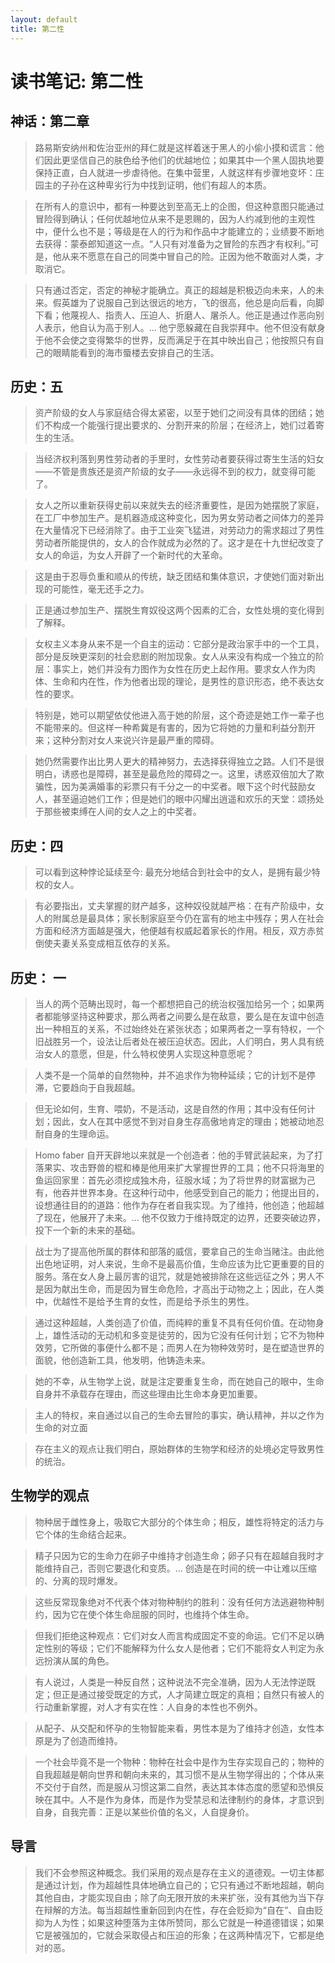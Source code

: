 ```yaml
---
layout: default
title: 第二性
---
```


# 读书笔记: 第二性


## 神话：第二章

> 路易斯安纳州和佐治亚州的拜仁就是这样着迷于黑人的小偷小摸和谎言：他们因此更坚信自己的肤色给予他们的优越地位；如果其中一个黑人固执地要保持正直，白人就进一步虐待他。在集中营里，人就这样有步骤地变坏：庄园主的子孙在这种卑劣行为中找到证明，他们有超人的本质。
>



> 在所有人的意识中，都有一种要达到至高无上的企图，但这种意图只能通过冒险得到确认；任何优越地位从来不是恩赐的，因为人约减到他的主观性中，便什么也不是；等级是在人的行为和作品中才能建立的；业绩要不断地去获得：蒙泰郎知道这一点。“人只有对准备为之冒险的东西才有权利。”可是，他从来不愿意在自己的同类中冒自己的险。正因为他不敢面对人类，才取消它。
>



> 只有通过否定，否定的神秘才能确立。真正的超越是积极迈向未来，人的未来。假英雄为了说服自己到达很远的地方，飞的很高，他总是向后看，向脚下看；他蔑视人、指责人、压迫人、折磨人、屠杀人。他正是通过作恶向别人表示，他自认为高于别人。... 他宁愿躲藏在自我崇拜中。他不但没有献身于他不会使之变得繁华的世界，反而满足于在其中映出自己；他按照只有自己的眼睛能看到的海市蜃楼去安排自己的生活。
>







## 历史：五

> 资产阶级的女人与家庭结合得太紧密，以至于她们之间没有具体的团结；她们不构成一个能强行提出要求的、分割开来的阶层；在经济上，她们过着寄生的生活。
>



> 当经济权利落到男性劳动者的手里时，女性劳动者要获得过寄生生活的妇女——不管是贵族还是资产阶级的女子——永远得不到的权力，就变得可能了。
>



> 女人之所以重新获得史前以来就失去的经济重要性，是因为她摆脱了家庭，在工厂中参加生产。是机器造成这种变化，因为男女劳动者之间体力的差异在大量情况下已经消除了。由于工业突飞猛进，对劳动力的需求超过了男性劳动者所能提供的，女人的合作就成为必然的了。这才是在十九世纪改变了女人的命运，为女人开辟了一个新时代的大革命。
>



> 这是由于忍辱负重和顺从的传统，缺乏团结和集体意识，才使她们面对新出现的可能性，毫无还手之力。
>



> 正是通过参加生产、摆脱生育奴役这两个因素的汇合，女性处境的变化得到了解释。
>



> 女权主义本身从来不是一个自主的运动：它部分是政治家手中的一个工具，部分是反映更深刻的社会悲剧的附加现象。女人从来没有构成一个独立的阶层：事实上，她们并没有力图作为女性在历史上起作用。要求女人作为肉体、生命和内在性，作为他者出现的理论，是男性的意识形态，绝不表达女性的要求。
>



> 特别是，她可以期望依仗他进入高于她的阶层，这个奇迹是她工作一辈子也不能带来的。但这样一种希冀是有害的，因为它将她的力量和利益分割开来；这种分割对女人来说兴许是最严重的障碍。
>



> 她仍然需要作出比男人更大的精神努力，去选择获得独立之路。人们不是很明白，诱惑也是障碍，甚至是最危险的障碍之一。这里，诱惑双倍加大了欺骗性，因为美满婚事的彩票只有千分之一的中奖者。眼下这个时代鼓励女人，甚至逼迫她们工作；但是她们的眼中闪耀出逍遥和欢乐的天堂：颂扬处于那些被束缚在人间的女人之上的中奖者。
>




## 历史：四

> 可以看到这种悖论延续至今: 最充分地结合到社会中的女人，是拥有最少特权的女人。
>



> 有必要指出，丈夫掌握的财产越多，这种奴役就越严格：在有产阶级中，女人的附属总是最具体；家长制家庭至今仍在富有的地主中残存；男人在社会方面和经济方面越是强大，他便越有权威起着家长的作用。相反，双方赤贫倒使夫妻关系变成相互依存的关系。
>

## 历史： 一

> 当人的两个范畴出现时，每一个都想把自己的统治权强加给另一个；如果两者都能够坚持这种要求，那么两者之间要么是在敌意，要么是在友谊中创造出一种相互的关系，不过始终处在紧张状态；如果两者之一享有特权，一个旧战胜另一个，设法让后者处在被压迫状态。因此，人们明白，男人具有统治女人的意愿，但是，什么特权使男人实现这种意愿呢？
>



> 人类不是一个简单的自然物种，并不追求作为物种延续；它的计划不是停滞，它要趋向于自我超越。
>



> 但无论如何，生育、喂奶，不是活动，这是自然的作用；其中没有任何计划；因此，女人在其中感觉不到对自身生存高傲地肯定的理由；她被动地忍耐自身的生理命运。
>



> Homo faber 自开天辟地以来就是一个创造者：他的手臂武装起来，为了打落果实、攻击野兽的棍和棒是他用来扩大掌握世界的工具；他不只将海里的鱼运回家里：首先必须挖成独木舟，征服水域；为了将世界的财富据为己有，他吞并世界本身。在这种行动中，他感受到自己的能力；他提出目的，设想通往目的的道路：他作为存在者自我实现。为了维持，他创造；他超越了现在，他展开了未来。... 他不仅致力于维持既定的边界，还要突破边界，投下一个新的未来的基础。
>



> 战士为了提高他所属的群体和部落的威信，要拿自己的生命当赌注。由此他出色地证明，对人来说，生命不是最高价值，生命应该为比它更重要的目的服务。落在女人身上最厉害的诅咒，就是她被排除在这些远征之外；男人不是因为献出生命，而是因为冒生命危险，才高出于动物之上；因此，在人类中，优越性不是给予生育的女性，而是给予杀生的男性。
>



> 通过这种超越，人类创造了价值，而纯粹的重复不具有任何价值。在动物身上，雄性活动的无动机和多变是徒劳的，因为它没有任何计划；它不为物种效劳，它所做的事便什么都不是；而男人在为物种效劳时，是在塑造世界的面貌，他创造新工具，他发明，他铸造未来。
>



> 她的不幸，从生物学上说，就是注定要重复生命，而在她自己的眼中，生命自身并不承载存在理由，而这些理由比生命本身更加重要。
>



> 主人的特权，来自通过以自己的生命去冒险的事实，确认精神，并以之作为生命的对立面
>



> 存在主义的观点让我们明白，原始群体的生物学和经济的处境必定导致男性的统治。
>







## 生物学的观点

> 物种居于雌性身上，吸取它大部分的个体生命；相反，雄性将特定的活力与它个体的生命结合起来。
>



> 精子只因为它的生命力在卵子中维持才创造生命；卵子只有在超越自我时才能维持自己，否则它要退化和变质。... 创造是在时间的统一中让难以压缩的、分离的现时爆发。
>



> 这些反常现象绝对不代表个体对物种制约的胜利：没有任何方法逃避物种制约，因为它在使个体生命屈服的同时，也维持个体生命。
>



> 但我们拒绝这种观点：它们对女人而言构成固定不变的命运。它们不足以确定性别的等级；它们不能解释为什么女人是他者；它们不能将女人判定为永远扮演从属的角色。
>



> 有人说过，人类是一种反自然；这种说法不完全准确，因为人无法悖逆既定；但正是通过接受既定的方式，人才简建立既定的真相；自然只有被人的行动重新掌握，对人才有实在性：人自身的本性也不例外。
>



> 从配子、从交配和怀孕的生物智能来看，男性本是为了维持才创造，女性本原是为了创造而维持。
>



> 一个社会毕竟不是一个物种：物种在社会中是作为生存实现自己的；物种的自我超越是朝向世界和朝向未来的，其习惯不是从生物学得出的；个体从来不交付于自然，而是服从习惯这第二自然，表达其本体态度的愿望和恐惧反映在其中。人不是作为身体，而是作为受禁忌和法律制约的身体，才意识到自身，自我完善：正是以某些价值的名义，人自提身价。
>

## 导言

> 我们不会参照这种概念。我们采用的观点是存在主义的道德观。一切主体都是通过计划，作为超越性具体地确立自己的；它只有通过不断地超越，朝向其他自由，才能实现自由；除了向无限开放的未来扩张，没有其他为当下存在辩解的方法。每当超越性重新回到内在性，存在会贬抑为“自在”、自由贬抑为人为性；如果这种堕落为主体所赞同，那么它就是一种道德错误；如果它是被强加的，它就会采取侵占和压迫的形象；在这两种情况下，它都是绝对的恶。
>
